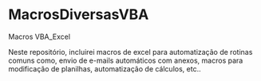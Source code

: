 # MacrosDiversasVBA
Macros VBA_Excel

Neste repositório, incluirei macros de excel para automatização de rotinas comuns como, envio de e-mails automáticos com anexos,
macros para modificação de planilhas, automatização de cálculos, etc..

